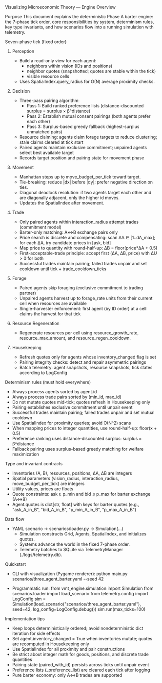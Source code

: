 Visualizing Microeconomic Theory — Engine Overview

Purpose
This document explains the deterministic Phase A barter engine: the 7-phase tick order, core responsibilities by system, determinism rules, key type invariants, and how scenarios flow into a running simulation with telemetry.

Seven-phase tick (fixed order)
1) Perception
   - Build a read-only view for each agent:
     - neighbors within vision (IDs and positions)
     - neighbor quotes (snapshotted; quotes are stable within the tick)
     - visible resource cells
   - Uses SpatialIndex.query_radius for O(N) average proximity checks.

2) Decision
   - Three-pass pairing algorithm:
     - Pass 1: Build ranked preference lists (distance-discounted surplus = surplus × β^distance)
     - Pass 2: Establish mutual consent pairings (both agents prefer each other)
     - Pass 3: Surplus-based greedy fallback (highest-surplus unmatched pairs)
   - Resource claiming: agents claim forage targets to reduce clustering; stale claims cleared at tick start
   - Paired agents maintain exclusive commitment; unpaired agents select best available target
   - Records target position and pairing state for movement phase

3) Movement
   - Manhattan steps up to move_budget_per_tick toward target.
   - Tie-breaking: reduce |dx| before |dy|; prefer negative direction on ties.
   - Diagonal deadlock resolution: if two agents target each other and are diagonally adjacent, only the higher id moves.
   - Updates the SpatialIndex after movement.

4) Trade
   - Only paired agents within interaction_radius attempt trades (commitment model)
   - Barter-only matching: A↔B exchange pairs only
   - Price search is discrete and compensating: scan ΔA ∈ [1..dA_max]; for each ΔA, try candidate prices in [ask, bid]
   - Map price to quantity with round-half-up: ΔB = floor(price*ΔA + 0.5)
   - First-acceptable-trade principle: accept first (ΔA, ΔB, price) with ΔU > 0 for both
   - Successful trades maintain pairing; failed trades unpair and set cooldown until tick + trade_cooldown_ticks

5) Forage
   - Paired agents skip foraging (exclusive commitment to trading partner)
   - Unpaired agents harvest up to forage_rate units from their current cell when resources are available
   - Single-harvester enforcement: first agent (by ID order) at a cell claims the harvest for that tick

6) Resource Regeneration
   - Regenerate resources per cell using resource_growth_rate, resource_max_amount, and resource_regen_cooldown.

7) Housekeeping
   - Refresh quotes only for agents whose inventory_changed flag is set
   - Pairing integrity checks: detect and repair asymmetric pairings
   - Batch telemetry: agent snapshots, resource snapshots, tick states according to LogConfig

Determinism rules (must hold everywhere)
- Always process agents sorted by agent.id
- Always process trade pairs sorted by (min_id, max_id)
- Do not mutate quotes mid-tick; quotes refresh in Housekeeping only
- Pairing establishes exclusive commitment until unpair event
- Successful trades maintain pairing; failed trades unpair and set mutual cooldown
- Use SpatialIndex for proximity queries; avoid O(N^2) scans
- When mapping prices to integer quantities, use round-half-up: floor(x + 0.5)
- Preference ranking uses distance-discounted surplus: surplus × β^distance
- Fallback pairing uses surplus-based greedy matching for welfare maximization

Type and invariant contracts
- Inventories (A, B), resources, positions, ΔA, ΔB are integers
- Spatial parameters (vision_radius, interaction_radius, move_budget_per_tick) are integers
- Utility values, prices are floats
- Quote constraints: ask ≥ p_min and bid ≤ p_max for barter exchange (A↔B)
- Agent.quotes is dict[str, float] with keys for barter quotes (e.g., "ask_A_in_B", "bid_A_in_B", "p_min_A_in_B", "p_max_A_in_B")

Data flow
- YAML scenario → scenarios/loader.py → Simulation(...)
  - Simulation constructs Grid, Agents, SpatialIndex, and initializes quotes.
  - Systems advance the world in the fixed 7-phase order.
  - Telemetry batches to SQLite via TelemetryManager (./logs/telemetry.db).

Quickstart
- CLI with visualization (Pygame renderer):
  python main.py scenarios/three_agent_barter.yaml --seed 42

- Programmatic run:
  from vmt_engine.simulation import Simulation
  from scenarios.loader import load_scenario
  from telemetry.config import LogConfig
  sim = Simulation(load_scenario("scenarios/three_agent_barter.yaml"), seed=42, log_config=LogConfig.debug())
  sim.run(max_ticks=100)

Implementation tips
- Keep loops deterministically ordered; avoid nondeterministic dict iteration for side effects
- Set agent.inventory_changed = True when inventories mutate; quotes are recomputed in Housekeeping only
- Use SpatialIndex for all proximity and pair constructions
- Be strict about integer math for goods, positions, and discrete trade quantities
- Pairing state (paired_with_id) persists across ticks until unpair event
- Preference lists (_preference_list) are cleared each tick after logging
- Pure barter economy: only A↔B trades are supported


